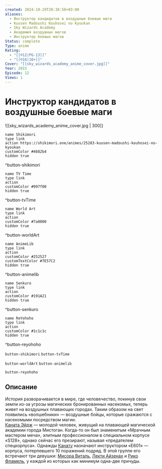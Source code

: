 ```yaml
---
created: 2024-10-29T20:38:58+03:00
aliases:
  - Инструктор кандидатов в воздушные боевые маги
  - Kuusen Madoushi Kouhosei no Kyoukan
  - Sky Wizards Academy
  - Академия воздушных магов
  - Инструктор боевых магов
Status: complete
Type: anime
Rating:
  - "[[®️12|PG-13]]"
  - "[[®️16|16+]]"
Cover: "[[sky_wizards_academy_anime_cover.jpg]]"
Year: 2015
Episode: 12
Views: 1
---
```


# Инструктор кандидатов в воздушные боевые маги

![[sky_wizards_academy_anime_cover.jpg | 300]]

```button
name Shikimori
type link
action https://shikimori.one/animes/25283-kuusen-madoushi-kouhosei-no-kyoukan
customColor #4682b4
hidden true
```
^button-shikimori

```button
name TV Time
type link
action 
customColor #997f00
hidden true
```
^button-tvTime

```button
name World Art
type link
action 
customColor #7a0000
hidden true
```
^button-worldArt

```button
name AnimeLib
type link
action 
customColor #252527
customTextColor #7E57C2
hidden true
```
^button-animelib

```button
name Senkuro
type link
action 
customColor #191A21
hidden true
```
^button-senkuro

```button
name ReYohoho
type link
action 
customColor #1c1c1c
hidden true
```
^button-reyohoho



`button-shikimori` `button-tvTime`

`button-worldArt` `button-animelib`

`button-reyohoho`

## Описание

История разворачивается в мире, где человечество, покинув свои земли из-за угрозы магических бронированных насекомых, теперь живет на воздушных плавающих городах. Таким образом на свет появились «волшебники» — воздушные бойцы, которые сражаются с насекомыми посредством магии.  
[Каната Эйдж](https://shikimori.one/characters/110421-kanata-age) — молодой человек, живущий на плавающей магической академии города Мистоган. Когда-то он был знаменитым «Мрачным мастером меча», элитным профессионалом в специальном корпусе «S128», однако сейчас его презирают, называя «предателем спецкорпуса». Однажды [Канату](https://shikimori.one/characters/110421-kanata-age) назначают инструктором «E601» — корпуса, потерпевшего 10 поражений подряд. В этой группе его встречают три девушки: [Мисора Виталь](https://shikimori.one/characters/110419-misora-whitale), [Лекти Айзенах](https://shikimori.one/characters/110425-lecty-eisenach) и [Рико Фламель](https://shikimori.one/characters/110423-rico-flamel), у каждой из которых как минимум одна-две причуды.
